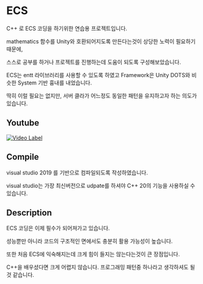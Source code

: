 # ECS

C++ 로 ECS  코딩을 하기위한 연습용 프로젝트입니다.

mathematics 함수를 Unity와 호환되어지도록 만든다는것이 상당한 노력이 필요하기때문에,

스스로 공부를 하거나 프로젝트를 진행하는데 도움이 되도록 구성해보았습니다.

ECS는 entt 라이브러리를 사용할 수 있도록 하였고 Framework은 Unity DOTS와 비슷한 System 기반 흉내를 내었습니다.

딱히 이럴 필요는 없지만, 서버 클라가 어느정도 동일한 패턴을 유지하고자 하는 의도가 있습니다.


## Youtube

[![Video Label](https://img.youtube.com/vi/7UphiG8UtTg/0.jpg)](https://youtu.be/7UphiG8UtTg)


## Compile

visual studio 2019 를 기반으로 컴파일되도록 작성하였습니다. 

visual studio는 가장 최신버전으로 udpate를 하셔야 C++ 20의 기능을 사용하실 수 있습니다.


## Description

ECS 코딩은 이제 필수가 되어져가고 있습니다.

성능뿐만 아니라 코드의 구조적인 면에서도 충분히 활용 가능성이 높습니다.

또한 처음 ECS에 익숙해지는데 크게 힘이 들지는 않는다는것이 큰 장점입니다. 

C++을 배우셨다면 크게 어렵지 않습니다. 프로그래밍 패턴중 하나라고 생각하셔도 될것 같습니다.
